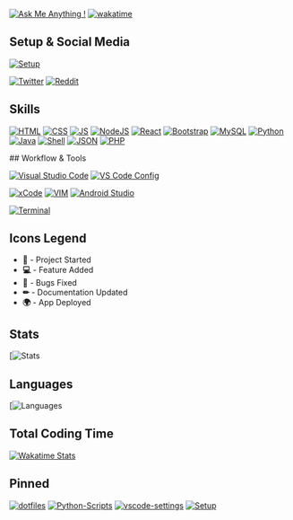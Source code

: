 [![Ask Me Anything !](https://img.shields.io/badge/Ask%20me-anything-1abc9c.svg)](https://GitHub.com/GabrielCrackPro/ama)
[![wakatime](https://wakatime.com/badge/user/00dfcd04-18fb-46f9-88a3-13a3b666b8f1.svg?style=flat-square)](https://wakatime.com/@00dfcd04-18fb-46f9-88a3-13a3b666b8f1)

## Setup & Social Media

[![Setup](https://img.shields.io/badge/Apple-MacBook_Pro_M1_2020-333333?style=for-the-badge&logo=apple&logoColor=white)](https://github.com/GabrielCrackPro/Setup)

[![Twitter](https://img.shields.io/badge/@gabrielvr01-1da1f2?style=for-the-badge&labelColor=1da1f2&color=1da1f2&logo=twitter&logoColor=white&label=Follow)](http://twitter.com/gabrielvr001)
[![Reddit](https://img.shields.io/badge/Reddit-FF4500?style=for-the-badge&logo=reddit&logoColor=white)](http://reddit.com/gabrielvr01)

## Skills

[![HTML](https://img.shields.io/badge/HTML5-E34F26?style=for-the-badge&logo=html5&logoColor=white)](https://github.com/GabrielCrackPro?tab=repositories&q=&type=&language=html)
[![CSS](https://img.shields.io/badge/CSS3-1572B6?style=for-the-badge&logo=css3&logoColor=white)](https://github.com/GabrielCrackPro?tab=repositories&q=&type=&language=css)
[![JS](https://img.shields.io/badge/JavaScript-F7DF1E?style=for-the-badge&logo=javascript&logoColor=black)](https://github.com/GabrielCrackPro?tab=repositories&q=&type=&language=javascript)
[![NodeJS](https://img.shields.io/badge/Node.js-43853D?style=for-the-badge&logo=node.js&logoColor=white)](https://github.com/GabrielCrackPro?tab=repositories&q=&type=&language=javascript)
[![React](https://img.shields.io/badge/React-20232A?style=for-the-badge&logo=react&logoColor=61DAFB)](https://github.com/GabrielCrackPro?tab=repositories&q=&type=&language=javascript)
[![Bootstrap](https://img.shields.io/badge/Bootstrap-563D7C?style=for-the-badge&logo=bootstrap&logoColor=white)](https://github.com/GabrielCrackPro?tab=repositories&q=&type=&language=css)
[![MySQL](https://img.shields.io/badge/MySQL-00000F?style=for-the-badge&logo=mysql&logoColor=white)](https://github.com/GabrielCrackPro?tab=repositories&q=&type=&language=sql)
[![Python](https://img.shields.io/badge/Python-306998?style=for-the-badge&logo=python&logoColor=yellow)](https://github.com/GabrielCrackPro?tab=repositories&q=&type=&language=python)
[![Java](https://img.shields.io/badge/Java-ED8B00?style=for-the-badge&logo=java&logoColor=white)](https://github.com/GabrielCrackPro?tab=repositories&q=&type=&language=java)
[![Shell](https://img.shields.io/badge/Shell_Script-121011?style=for-the-badge&logo=gnu-bash&logoColor=white)](https://github.com/GabrielCrackPro?tab=repositories&q=&type=&language=shell)
[![JSON](https://img.shields.io/badge/json-000000?style=for-the-badge&logo=json&logoColor=white)](https://github.com/GabrielCrackPro?tab=repositories&q=&type=&languages=json)
[![PHP](https://img.shields.io/badge/PHP-777BB4?style=for-the-badge&logo=php&logoColor=white)](https://github.com/GabrielCrackPro?tab=repositories&q=&type=&languages=php)

## Workflow & Tools

[![Visual Studio Code](https://img.shields.io/badge/Visual_Studio_Code-0078D4?style=for-the-badge&logo=visual%20studio%20code&logoColor=white)](http://visualstudio.com/download)
[![VS Code Config](https://img.shields.io/badge/Visual%20Studio%20Code%20Config-2B7BDB?style=for-the-badge&logo=editorconfig&logoColor=FFF)](https://github.com/GabrielCrackPro/vscode-settings)

[![xCode](https://img.shields.io/badge/Xcode-007ACC?style=for-the-badge&logo=Xcode&logoColor=white)](https://developer.apple.com/xcode)
[![VIM](https://img.shields.io/badge/VIM-%2311AB00.svg?&style=for-the-badge&logo=vim&logoColor=white)](https://www.vim.org)
[![Android Studio](https://img.shields.io/badge/Android_Studio-3BB965?style=for-the-badge&logo=android-studio&logoColor=white)](https://developer.android.com/studio)

[![Terminal](https://img.shields.io/badge/iTerm2-000000?style=for-the-badge&logo=iterm2&logoColor=white)](https://iterm2.com)

## Icons Legend

- **🎉** - Project Started
- **💻** - Feature Added
- **🔧** - Bugs Fixed
- **✏** - Documentation Updated
- **🌍** - App Deployed

## Stats

[![ Stats](https://github-readme-stats.vercel.app/api?username=GabrielCrackPro&show_icons=true&theme=dark&custom_title=Stats)

## Languages

[![Languages ](https://github-readme-stats.vercel.app/api/top-langs/?username=GabrielCrackPro&theme=dark&layout=compact&custom_title=Languages)

## Total Coding Time

[![Wakatime Stats](https://github-readme-stats.vercel.app/api/wakatime?username=gabrielvr01&theme=dark&layout=compact&range=all_time&custom_title=Total%20Coding%20Time&hide=Other,Text,VimL,Git%20Config)](https://github.com/anuraghazra/github-readme-stats)

## Pinned

[![dotfiles](https://github-readme-stats.vercel.app/api/pin/?username=GabrielCrackPro&repo=dotfiles&theme=dark)](https://github.com/GabrielCrackPro/ddotfiles)
[![Python-Scripts](https://github-readme-stats.vercel.app/api/pin/?username=GabrielCrackPro&repo=python-scripts&theme=dark)](https://github.com/GabrielCrackPro/python-scripts)
[![vscode-settings](https://github-readme-stats.vercel.app/api/pin/?username=GabrielCrackPro&repo=vscode-settings&theme=dark)](https://github.com/GabrielCrackPro/vscode-settings)
[![Setup](https://github-readme-stats.vercel.app/api/pin/?username=GabrielCrackPro&repo=Setup&theme=dark)](https://github.com/GabrielCrackPro/Setup)
